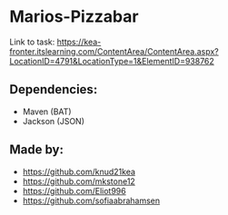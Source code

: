 # Marios-Pizzabar

Link to task: https://kea-fronter.itslearning.com/ContentArea/ContentArea.aspx?LocationID=4791&LocationType=1&ElementID=938762 

## Dependencies:
- Maven (BAT)
- Jackson (JSON)

## Made by:
- https://github.com/knud21kea
- https://github.com/mkstone12
- https://github.com/Eliot996
- https://github.com/sofiaabrahamsen